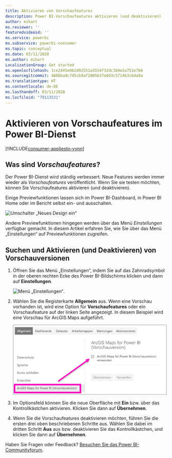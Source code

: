 ```yaml
---
title: Aktivieren von Vorschaufeatures
description: Power BI-Vorschaufeatures aktivieren (und deaktivieren)
author: mihart
ms.reviewer: ''
featuredvideoid: ''
ms.service: powerbi
ms.subservice: powerbi-consumer
ms.topic: conceptual
ms.date: 03/11/2020
ms.author: mihart
LocalizationGroup: Get started
ms.openlocfilehash: 1ce2445e0b2d92551a5554f32dc3b9e2a751e7b6
ms.sourcegitcommit: 480bba9c745cb9af2005637e693c5714b3c64a8a
ms.translationtype: HT
ms.contentlocale: de-DE
ms.lasthandoff: 03/11/2020
ms.locfileid: "79113531"
---
```

# <a name="opt-in-for-power-bi-service-preview-features"></a>Aktivieren von Vorschaufeatures im Power BI-Dienst

[!INCLUDE[consumer-appliesto-yynn](../includes/consumer-appliesto-yynn.md)]

## <a name="what-are-preview-features"></a>Was sind *Vorschaufeatures*?
Der Power BI-Dienst wird ständig verbessert. Neue Features werden immer wieder als *Vorschaufeatures* veröffentlicht. Wenn Sie sie testen möchten, können Sie Vorschaufeatures aktivieren (und deaktivieren).

Einige Previewfunktionen lassen sich im Power BI-Dashboard, in Power BI Home oder im Bericht selbst ein- und ausschalten.

   ![Umschalter „Neues Design ein“](./media/end-user-preview-features/power-bi-toggle.png)

Andere Previewfunktionen hingegen werden über das Menü *Einstellungen* verfügbar gemacht. In diesem Artikel erfahren Sie, wie Sie über das Menü „Einstellungen“ auf Previewfunktionen zugreifen.

## <a name="find-previews-and-turn-them-on-and-off"></a>Suchen und Aktivieren (und Deaktivieren) von Vorschauversionen
1. Öffnen Sie das Menü „Einstellungen“, indem Sie auf das Zahnradsymbol in der oberen rechten Ecke des Power BI-Bildschirms klicken und dann auf **Einstellungen**.
   
   ![Menü „Einstellungen“](./media/end-user-preview-features/power-bi-settings.png).
2. Wählen Sie die Registerkarte **Allgemein** aus. Wenn eine Vorschau vorhanden ist, wird eine Option für **Vorschaufeatures** oder ein Vorschaufeature auf der linken Seite angezeigt.  In diesem Beispiel wird eine Vorschau für ArcGIS Maps aufgeführt. 
   
   ![Registerkarte „Allgemein“](./media/end-user-preview-features/power-bi-preview-esri.png)
3. Im Optionsfeld können Sie die neue Oberfläche mit **Ein** bzw. über das Kontrollkästchen aktivieren. Klicken Sie dann auf **Übernehmen**.
4. Wenn Sie die Vorschaufeatures deaktivieren möchten, führen Sie die ersten drei oben beschriebenen Schritte aus. Wählen Sie dabei im dritten Schritt **Aus** aus bzw. deaktivieren Sie das Kontrollkästchen, und klicken Sie dann auf **Übernehmen**.


Haben Sie Fragen oder Feedback? [Besuchen Sie das Power BI-Communityforum](https://community.powerbi.com/t5/Navigation-Preview-Forum/bd-p/NavigationPreview).

